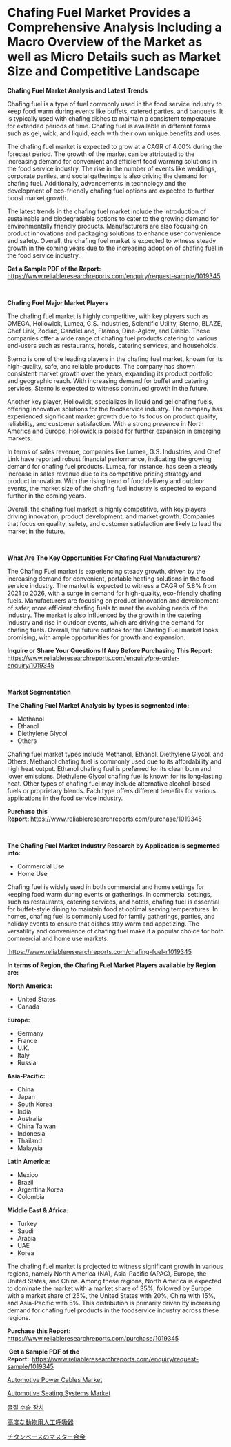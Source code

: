 <p><h1>Chafing Fuel Market Provides a Comprehensive Analysis Including a Macro Overview of the Market as well as Micro Details such as Market Size and Competitive Landscape</h1></p><p><strong>Chafing Fuel Market Analysis and Latest Trends</strong></p>
<p><p>Chafing fuel is a type of fuel commonly used in the food service industry to keep food warm during events like buffets, catered parties, and banquets. It is typically used with chafing dishes to maintain a consistent temperature for extended periods of time. Chafing fuel is available in different forms such as gel, wick, and liquid, each with their own unique benefits and uses.</p><p>The chafing fuel market is expected to grow at a CAGR of 4.00% during the forecast period. The growth of the market can be attributed to the increasing demand for convenient and efficient food warming solutions in the food service industry. The rise in the number of events like weddings, corporate parties, and social gatherings is also driving the demand for chafing fuel. Additionally, advancements in technology and the development of eco-friendly chafing fuel options are expected to further boost market growth.</p><p>The latest trends in the chafing fuel market include the introduction of sustainable and biodegradable options to cater to the growing demand for environmentally friendly products. Manufacturers are also focusing on product innovations and packaging solutions to enhance user convenience and safety. Overall, the chafing fuel market is expected to witness steady growth in the coming years due to the increasing adoption of chafing fuel in the food service industry.</p></p>
<p><strong>Get a Sample PDF of the Report:&nbsp;</strong> <a href="https://www.reliableresearchreports.com/enquiry/request-sample/1019345">https://www.reliableresearchreports.com/enquiry/request-sample/1019345</a></p>
<p>&nbsp;</p>
<p><strong>Chafing Fuel Major Market Players</strong></p>
<p><p>The chafing fuel market is highly competitive, with key players such as OMEGA, Hollowick, Lumea, G.S. Industries, Scientific Utility, Sterno, BLAZE, Chef Link, Zodiac, CandleLand, Flamos, Dine-Aglow, and Diablo. These companies offer a wide range of chafing fuel products catering to various end-users such as restaurants, hotels, catering services, and households.</p><p>Sterno is one of the leading players in the chafing fuel market, known for its high-quality, safe, and reliable products. The company has shown consistent market growth over the years, expanding its product portfolio and geographic reach. With increasing demand for buffet and catering services, Sterno is expected to witness continued growth in the future.</p><p>Another key player, Hollowick, specializes in liquid and gel chafing fuels, offering innovative solutions for the foodservice industry. The company has experienced significant market growth due to its focus on product quality, reliability, and customer satisfaction. With a strong presence in North America and Europe, Hollowick is poised for further expansion in emerging markets.</p><p>In terms of sales revenue, companies like Lumea, G.S. Industries, and Chef Link have reported robust financial performance, indicating the growing demand for chafing fuel products. Lumea, for instance, has seen a steady increase in sales revenue due to its competitive pricing strategy and product innovation. With the rising trend of food delivery and outdoor events, the market size of the chafing fuel industry is expected to expand further in the coming years.</p><p>Overall, the chafing fuel market is highly competitive, with key players driving innovation, product development, and market growth. Companies that focus on quality, safety, and customer satisfaction are likely to lead the market in the future.</p></p>
<p>&nbsp;</p>
<p><strong>What Are The Key Opportunities For Chafing Fuel Manufacturers?</strong></p>
<p><p>The Chafing Fuel market is experiencing steady growth, driven by the increasing demand for convenient, portable heating solutions in the food service industry. The market is expected to witness a CAGR of 5.8% from 2021 to 2026, with a surge in demand for high-quality, eco-friendly chafing fuels. Manufacturers are focusing on product innovation and development of safer, more efficient chafing fuels to meet the evolving needs of the industry. The market is also influenced by the growth in the catering industry and rise in outdoor events, which are driving the demand for chafing fuels. Overall, the future outlook for the Chafing Fuel market looks promising, with ample opportunities for growth and expansion.</p></p>
<p><strong>Inquire or Share Your Questions If Any Before Purchasing This Report:</strong> <a href="https://www.reliableresearchreports.com/enquiry/pre-order-enquiry/1019345">https://www.reliableresearchreports.com/enquiry/pre-order-enquiry/1019345</a></p>
<p>&nbsp;</p>
<p><strong>Market Segmentation</strong></p>
<p><strong>The Chafing Fuel Market Analysis by types is segmented into:</strong></p>
<p><ul><li>Methanol</li><li>Ethanol</li><li>Diethylene Glycol</li><li>Others</li></ul></p>
<p><p>Chafing fuel market types include Methanol, Ethanol, Diethylene Glycol, and Others. Methanol chafing fuel is commonly used due to its affordability and high heat output. Ethanol chafing fuel is preferred for its clean burn and lower emissions. Diethylene Glycol chafing fuel is known for its long-lasting heat. Other types of chafing fuel may include alternative alcohol-based fuels or proprietary blends. Each type offers different benefits for various applications in the food service industry.</p></p>
<p><strong>Purchase this Report:&nbsp;</strong><a href="https://www.reliableresearchreports.com/purchase/1019345">https://www.reliableresearchreports.com/purchase/1019345</a></p>
<p>&nbsp;</p>
<p><strong>The Chafing Fuel Market Industry Research by Application is segmented into:</strong></p>
<p><ul><li>Commercial Use</li><li>Home Use</li></ul></p>
<p><p>Chafing fuel is widely used in both commercial and home settings for keeping food warm during events or gatherings. In commercial settings, such as restaurants, catering services, and hotels, chafing fuel is essential for buffet-style dining to maintain food at optimal serving temperatures. In homes, chafing fuel is commonly used for family gatherings, parties, and holiday events to ensure that dishes stay warm and appetizing. The versatility and convenience of chafing fuel make it a popular choice for both commercial and home use markets.</p></p>
<p><a href="https://www.reliableresearchreports.com/chafing-fuel-r1019345">&nbsp;https://www.reliableresearchreports.com/chafing-fuel-r1019345</a></p>
<p><strong>In terms of Region, the Chafing Fuel Market Players available by Region are:</strong></p>
<p>
    <p> <strong> North America: </strong>
        <ul>
            <li>United States</li>
            <li>Canada</li>
        </ul>
        </p> 
    <p> <strong> Europe: </strong>
        <ul>
            <li>Germany</li>
            <li>France</li>
            <li>U.K.</li>
            <li>Italy</li>
            <li>Russia</li>
        </ul>
        </p> 
    <p> <strong> Asia-Pacific: </strong>
        <ul>
            <li>China</li>
            <li>Japan</li>
            <li>South Korea</li>
            <li>India</li>
            <li>Australia</li>
            <li>China Taiwan</li>
            <li>Indonesia</li>
            <li>Thailand</li>
            <li>Malaysia</li>
        </ul>
        </p> 
    <p> <strong> Latin America: </strong>
        <ul>
            <li>Mexico</li>
            <li>Brazil</li>
            <li>Argentina Korea</li>
            <li>Colombia</li>
        </ul>
        </p> 
    <p> <strong> Middle East & Africa: </strong>
        <ul>
            <li>Turkey</li>
            <li>Saudi</li>
            <li>Arabia</li>
            <li>UAE</li>
            <li>Korea</li>
        </ul>
    </p>
    </p>
<p><p>The chafing fuel market is projected to witness significant growth in various regions, namely North America (NA), Asia-Pacific (APAC), Europe, the United States, and China. Among these regions, North America is expected to dominate the market with a market share of 35%, followed by Europe with a market share of 25%, the United States with 20%, China with 15%, and Asia-Pacific with 5%. This distribution is primarily driven by increasing demand for chafing fuel products in the foodservice industry across these regions.</p></p>
<p><strong>Purchase this Report: </strong><a href="https://www.reliableresearchreports.com/purchase/1019345">https://www.reliableresearchreports.com/purchase/1019345</a></p>
<p>&nbsp;<strong>Get a Sample PDF of the Report:&nbsp;&nbsp;</strong><a href="https://www.reliableresearchreports.com/enquiry/request-sample/1019345">https://www.reliableresearchreports.com/enquiry/request-sample/1019345</a></p>
<p><strong></strong></p>
<p><p><a href="https://github.com/huqhwmcs55/Market-Research-Report-List-1/blob/main/automotive-power-cables-market.md">Automotive Power Cables Market</a></p><p><a href="https://github.com/kumertitash/Market-Research-Report-List-1/blob/main/automotive-seating-systems-market.md">Automotive Seating Systems Market</a></p><p><a href="https://github.com/royErdmtyan906778/Market-Research-Report-List-2/blob/main/5718042115765.md">굴절 수술 장치</a></p><p><a href="https://github.com/JessKilback/Market-Research-Report-List-1/blob/main/4732396128458.md">高度な動物用人工呼吸器</a></p><p><a href="https://github.com/BoydYundt1/Market-Research-Report-List-1/blob/main/4889779128457.md">チタンベースのマスター合金</a></p></p>